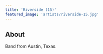 ```yaml
---
title: 'Riverside (15)'
featured_image: 'artists/riverside-15.jpg'
---
```


## About

Band from Austin, Texas.
